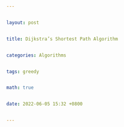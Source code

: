 ```yaml
---


layout: post


title: Dijkstra’s Shortest Path Algorithm


categories: Algorithms


tags: greedy


math: true


date: 2022-06-05 15:32 +0800


---
```

